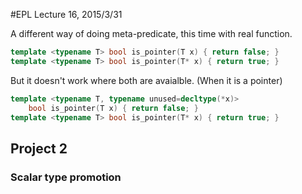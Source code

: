 #EPL Lecture 16, 2015/3/31

A different way of doing meta-predicate, this time with real function.

```cpp
template <typename T> bool is_pointer(T x) { return false; }
template <typename T> bool is_pointer(T* x) { return true; }
```

But it doesn't work where both are avaialble. (When it is a pointer)

```cpp
template <typename T, typename unused=decltype(*x)>
	bool is_pointer(T x) { return false; }
template <typename T> bool is_pointer(T* x) { return true; }
```
## Project 2

### Scalar type promotion
